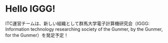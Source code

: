 # Hello IGGG!

ITC運営チームは、新しい組織として群馬大学電子計算機研究会（IGGG: Information technology researching society of the Gunmer, by the Gunmer, for the Gunmer）を発足予定！